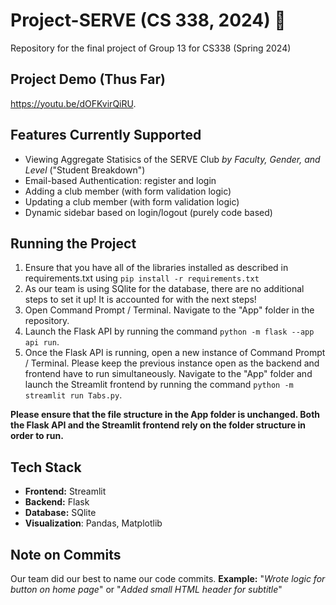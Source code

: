# Project-SERVE (CS 338, 2024) 🚀
Repository for the final project of Group 13 for CS338 (Spring 2024)

## Project Demo (Thus Far)
https://youtu.be/dOFKvirQiRU.

## Features Currently Supported
- Viewing Aggregate Statisics of the SERVE Club *by Faculty, Gender, and Level* ("Student Breakdown")
- Email-based Authentication: register and login
- Adding a club member (with form validation logic)
- Updating a club member (with form validation logic)
- Dynamic sidebar based on login/logout (purely code based)

## Running the Project
1. Ensure that you have all of the libraries installed as described in requirements.txt using `pip install -r requirements.txt`
2. As our team is using SQlite for the database, there are no additional steps to set it up! It is accounted for with the next steps! 
3. Open Command Prompt / Terminal. Navigate to the "App" folder in the repository.
4. Launch the Flask API by running the command `python -m flask --app api run`.
5. Once the Flask API is running, open a new instance of Command Prompt / Terminal. Please keep the previous instance open as the backend and frontend have to run simultaneously. Navigate to the "App" folder and launch the Streamlit frontend by running the command `python -m streamlit run Tabs.py`.

**Please ensure that the file structure in the App folder is unchanged. Both the Flask API and the Streamlit frontend rely on the folder structure in order to run.**

## Tech Stack
- **Frontend:** Streamlit
- **Backend:** Flask
- **Database:** SQlite 
- **Visualization**: Pandas, Matplotlib

## Note on Commits
Our team did our best to name our code commits. 
**Example:** "_Wrote logic for button on home page_" or "_Added small HTML header for subtitle_"

